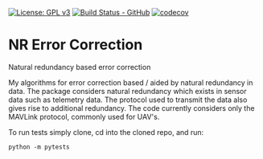 [![License: GPL v3](https://img.shields.io/badge/License-GPLv3-blue.svg)](https://www.gnu.org/licenses/gpl-3.0)
[![Build Status - GitHub](https://github.com/YairMZ/NR_Error_Correction/actions/workflows/python-app.yml/badge.svg)](https://github.com/YairMZ/NR_Error_Correction/actions/workflows/python-app.yml/badge.svg)
[![codecov](https://codecov.io/gh/YairMZ/NR_Error_Correction/branch/main/graph/badge.svg?token=EBIWO80ERF)](https://codecov.io/gh/YairMZ/NR_Error_Correction)

# NR Error Correction
Natural redundancy based error correction

My algorithms for error correction based / aided by natural redundancy in data.
The package considers natural redundancy which exists in sensor data such as telemetry data.
The protocol used to transmit the data also gives rise to additional redundancy.
The code currently considers only the MAVLink protocol, commonly used for UAV's.

To run tests simply clone, cd into the cloned repo, and run:

```
python -m pytests
```
